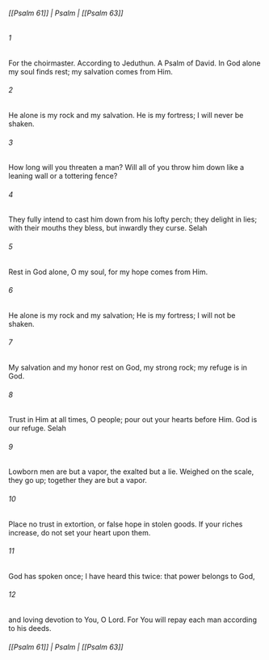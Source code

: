 ###### [[Psalm 61]] | Psalm | [[Psalm 63]]

###### 1
For the choirmaster. According to Jeduthun. A Psalm of David. In God alone my soul finds rest; my salvation comes from Him.
###### 2
He alone is my rock and my salvation. He is my fortress; I will never be shaken.
###### 3
How long will you threaten a man? Will all of you throw him down like a leaning wall or a tottering fence?
###### 4
They fully intend to cast him down from his lofty perch; they delight in lies; with their mouths they bless, but inwardly they curse. Selah
###### 5
Rest in God alone, O my soul, for my hope comes from Him.
###### 6
He alone is my rock and my salvation; He is my fortress; I will not be shaken.
###### 7
My salvation and my honor rest on God, my strong rock; my refuge is in God.
###### 8
Trust in Him at all times, O people; pour out your hearts before Him. God is our refuge. Selah
###### 9
Lowborn men are but a vapor, the exalted but a lie. Weighed on the scale, they go up; together they are but a vapor.
###### 10
Place no trust in extortion, or false hope in stolen goods. If your riches increase, do not set your heart upon them.
###### 11
God has spoken once; I have heard this twice: that power belongs to God,
###### 12
and loving devotion to You, O Lord. For You will repay each man according to his deeds.

###### [[Psalm 61]] | Psalm | [[Psalm 63]]
